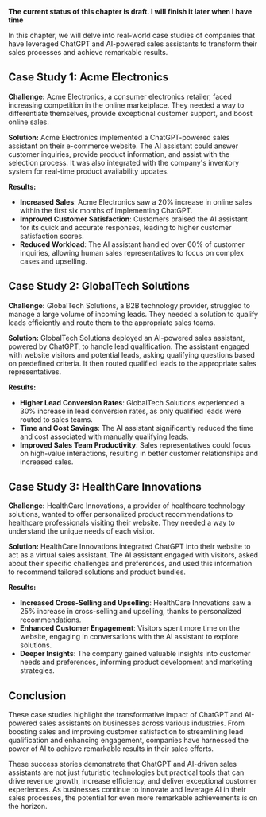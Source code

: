 **The current status of this chapter is draft. I will finish it later when I have time**

In this chapter, we will delve into real-world case studies of companies that have leveraged ChatGPT and AI-powered sales assistants to transform their sales processes and achieve remarkable results.

**Case Study 1: Acme Electronics**
----------------------------------

**Challenge:** Acme Electronics, a consumer electronics retailer, faced increasing competition in the online marketplace. They needed a way to differentiate themselves, provide exceptional customer support, and boost online sales.

**Solution:** Acme Electronics implemented a ChatGPT-powered sales assistant on their e-commerce website. The AI assistant could answer customer inquiries, provide product information, and assist with the selection process. It was also integrated with the company's inventory system for real-time product availability updates.

**Results:**

* **Increased Sales**: Acme Electronics saw a 20% increase in online sales within the first six months of implementing ChatGPT.
* **Improved Customer Satisfaction**: Customers praised the AI assistant for its quick and accurate responses, leading to higher customer satisfaction scores.
* **Reduced Workload**: The AI assistant handled over 60% of customer inquiries, allowing human sales representatives to focus on complex cases and upselling.

**Case Study 2: GlobalTech Solutions**
--------------------------------------

**Challenge:** GlobalTech Solutions, a B2B technology provider, struggled to manage a large volume of incoming leads. They needed a solution to qualify leads efficiently and route them to the appropriate sales teams.

**Solution:** GlobalTech Solutions deployed an AI-powered sales assistant, powered by ChatGPT, to handle lead qualification. The assistant engaged with website visitors and potential leads, asking qualifying questions based on predefined criteria. It then routed qualified leads to the appropriate sales representatives.

**Results:**

* **Higher Lead Conversion Rates**: GlobalTech Solutions experienced a 30% increase in lead conversion rates, as only qualified leads were routed to sales teams.
* **Time and Cost Savings**: The AI assistant significantly reduced the time and cost associated with manually qualifying leads.
* **Improved Sales Team Productivity**: Sales representatives could focus on high-value interactions, resulting in better customer relationships and increased sales.

**Case Study 3: HealthCare Innovations**
----------------------------------------

**Challenge:** HealthCare Innovations, a provider of healthcare technology solutions, wanted to offer personalized product recommendations to healthcare professionals visiting their website. They needed a way to understand the unique needs of each visitor.

**Solution:** HealthCare Innovations integrated ChatGPT into their website to act as a virtual sales assistant. The AI assistant engaged with visitors, asked about their specific challenges and preferences, and used this information to recommend tailored solutions and product bundles.

**Results:**

* **Increased Cross-Selling and Upselling**: HealthCare Innovations saw a 25% increase in cross-selling and upselling, thanks to personalized recommendations.
* **Enhanced Customer Engagement**: Visitors spent more time on the website, engaging in conversations with the AI assistant to explore solutions.
* **Deeper Insights**: The company gained valuable insights into customer needs and preferences, informing product development and marketing strategies.

**Conclusion**
--------------

These case studies highlight the transformative impact of ChatGPT and AI-powered sales assistants on businesses across various industries. From boosting sales and improving customer satisfaction to streamlining lead qualification and enhancing engagement, companies have harnessed the power of AI to achieve remarkable results in their sales efforts.

These success stories demonstrate that ChatGPT and AI-driven sales assistants are not just futuristic technologies but practical tools that can drive revenue growth, increase efficiency, and deliver exceptional customer experiences. As businesses continue to innovate and leverage AI in their sales processes, the potential for even more remarkable achievements is on the horizon.
